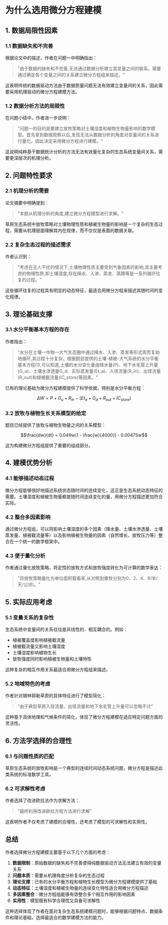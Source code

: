 # 为什么选用微分方程建模

## 1. 数据局限性因素

### 1.1 数据缺失和不完善
根据论文中的描述，作者在问题一中明确指出：

> "由于数据的缺失和不完善,无法通过数据分析建立其变量之间的联系。需要通过确定各个变量之间的关系建立微分方程组来描述。"

这表明传统的数据驱动方法由于数据质量问题无法有效建立变量间的关系，因此需要采用机理驱动的微分方程建模方法。

### 1.2 数据分析方法的局限性
在问题小结中，作者进一步说明：

> "问题一的目的是要建立放牧策略对土壤湿度和植物生物量影响的数学模型。首先拿到数据观察以后,发现无法从数据分析的角度对变量间的关系进行量化。因此决定采用微分方程进行建模。"

这说明纯粹基于数据统计分析的方法无法有效量化复杂的生态系统变量间关系，需要更深层次的机理分析。

## 2. 问题特性要求

### 2.1 机理分析的需要
论文摘要中明确提到：

> "本题从机理分析的角度,建立微分方程模型进行求解。"

草原生态系统中放牧策略对土壤物理性质和植被生物量的影响是一个复杂的生态过程，需要从机理层面理解其内在规律，而不仅仅是表面的数据关联。

### 2.2 复杂生态过程的描述需求
作者认识到：

> "考虑在无人干扰的情况下,土壤物理性质主要受到气象因素的影响,其主要考虑的物理性质,即土壤湿度,存在降水、入渗、蒸发、蒸腾等是一系列循环往复的过程。"

这些循环往复的过程具有明显的动态特征，最适合用微分方程来描述其随时间的变化规律。

## 3. 理论基础支撑

### 3.1 水分平衡基本方程的存在
作者指出：

> "水分在土壤一作物一大气生态圈中通过降水、入渗、蒸发等形式周而复始地循环,其过程十分复杂。根据题目提供的土壤-植被-大气系统的水分平衡基本方程(1),可以知道,土壤的水分变化量由降水量(P)、地下水毛管上升量(G_u)、土壤水渗透量G_d、实际蒸发量(Et_a)、入径流量(R_in)、出径流量(R_out)和植被截流量(IC_store)等因素。"

已有的理论基础为微分方程建模提供了科学依据，特别是水分平衡方程：

$$\Delta W = P + G_u + R_{in} - (Et_a + G_d + R_{out} + IC_{store})$$

### 3.2 放牧与植物生长关系模型的给定
题目已经提供了放牧与植物生物量之间的关系模型：

$$\frac{dw}{dt} = 0.049w(1 - \frac{w}{4000}) - 0.0047Sw$$

这为构建微分方程组提供了重要的组成部分。

## 4. 建模优势分析

### 4.1 能够描述动态过程
微分方程能够很好地描述系统状态随时间的连续变化，这正是生态系统动态特征的需要。土壤湿度和植被生物量都是随时间连续变化的量，用微分方程描述更加符合实际。

### 4.2 整合多因素影响
通过微分方程组，可以将影响土壤湿度的多个因素（降水量、土壤水渗透量、土壤蒸发量、植被截流量等）以及影响植被生物量的因素（自然增长、放牧压力等）整合在一个统一的数学框架中。

### 4.3 便于量化分析
作者通过量化放牧策略，将定性的放牧方式和放牧强度转化为可计算的数学表达：

> "将放牧策略量化为单位面积载畜率,从对照到重牧分别为0、2、4、8(羊/天/公顷)。"

## 5. 实际应用考虑

### 5.1 变量关系的复杂性
生态系统中变量间的关系往往是非线性的、相互耦合的。例如：
- 植被覆盖度影响植被截流量
- 植被截流量又影响土壤湿度
- 土壤湿度影响植物生长
- 放牧强度同时影响植被生物量和土壤特性

这种复杂的相互作用关系最适合用微分方程组来描述。

### 5.2 地域特色的考虑
作者针对锡林郭勒草原的具体特征进行了模型简化：

> "由于典型草原入径流量、出径流量和地下水毛管上升量可以忽略不计"

这种基于具体地理和气候条件的简化，体现了微分方程建模在适应特定问题方面的灵活性。

## 6. 方法学选择的合理性

### 6.1 与问题性质的匹配
草原生态系统的放牧影响是一个典型的连续时间动态系统问题，微分方程是描述此类系统的标准数学工具。

### 6.2 可求解性考虑
作者选择了改进欧拉法作为求解方法：

> "最终利用改进欧拉方程方法进行求解"

这表明作者不仅考虑了建模的合理性，还考虑了模型的可求解性和实用性。

## 总结

作者选择微分方程建模主要基于以下几个方面的考虑：

1. **数据限制**：原始数据的缺失和不完善使得纯数据驱动方法无法建立有效的变量关系
2. **问题本质**：需要从机理角度分析复杂的生态过程
3. **理论支撑**：已有的水分平衡方程和植物生长模型为微分方程建模提供了基础
4. **动态特征**：土壤湿度和植被生物量的连续变化特性适合用微分方程描述
5. **多因素整合**：微分方程组能够有效整合多个相互作用的影响因素
6. **实用性**：模型既有科学合理性又具备可求解性

这种选择体现了作者在面对复杂生态系统建模问题时，能够根据问题特点、数据条件和理论基础，选择最适合的数学建模方法的能力。 